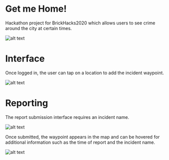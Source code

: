 # Get me Home!

Hackathon project for BrickHacks2020 which allows users to see crime around the city at certain times.

![alt text](https://challengepost-s3-challengepost.netdna-ssl.com/photos/production/software_photos/000/933/692/datas/gallery.jpg)

<h1> Interface </h1>

Once logged in, the user can tap on a location to add the incident waypoint.

![alt text](https://i.gyazo.com/fdbda9de749cd0b13acafe13e28299c9.png)

<h1> Reporting </h1>

The report submission interface requires an incident name.

![alt text](https://i.gyazo.com/80c923b0a6df3d27da5e1b8bd3cc5671.png)

Once submitted, the waypoint appears in the map and can be hovered for additional information such as the time of report and the incident name.

![alt text](https://i.gyazo.com/59e76db3eeb744ce5e4d45d9cdc9da64.png)

